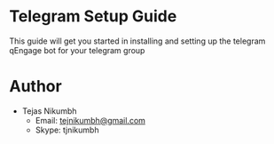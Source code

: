 # Telegram Setup Guide

This guide will get you started in installing and setting up the telegram qEngage bot for your telegram group

# Author
  - Tejas Nikumbh
    - Email: tejnikumbh@gmail.com
    - Skype: tjnikumbh
